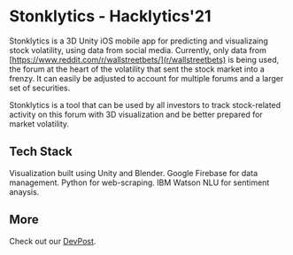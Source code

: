# Stonklytics - Hacklytics'21
Stonklytics is a 3D Unity iOS mobile app for predicting and visualizaing stock volatility, using data from social media. Currently, only data from [https://www.reddit.com/r/wallstreetbets/](r/wallstreetbets) is being used, the forum at the heart of the volatility that sent the stock market into a frenzy. It can easily be adjusted to account for multiple forums and a larger set of securities.

Stonklytics is a tool that can be used by all investors to track stock-related activity on this forum with 3D visualization and be better prepared for market volatility.

## Tech Stack
Visualization built using Unity and Blender.
Google Firebase for data management.
Python for web-scraping. 
IBM Watson NLU for sentiment anaysis. 

## More
Check out our [DevPost](https://devpost.com/software/stonklytics?ref_content=user-portfolio&ref_feature=in_progress).


